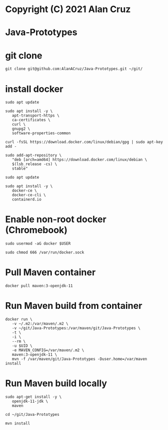 # Copyright (C) 2021 Alan Cruz
# Java-Prototypes

# git clone
```
git clone git@github.com:AlanACruz/Java-Prototypes.git ~/git/
```
# install docker
```
sudo apt update

sudo apt install -y \
   apt-transport-https \
   ca-certificates \
   curl \
   gnupg2 \
   software-properties-common

curl -fsSL https://download.docker.com/linux/debian/gpg | sudo apt-key add -

sudo add-apt-repository \
   "deb [arch=amd64] https://download.docker.com/linux/debian \
   $(lsb_release -cs) \
   stable"
   
sudo apt update

sudo apt install -y \
   docker-ce \
   docker-ce-cli \
   containerd.io
```

# Enable non-root docker (Chromebook)
```
sudo usermod -aG docker $USER

sudo chmod 666 /var/run/docker.sock
```

# Pull Maven container
```
docker pull maven:3-openjdk-11
```

# Run Maven build from container
```
docker run \
   -v ~/.m2:/var/maven/.m2 \
   -v ~/git/Java-Prototypes:/var/maven/git/Java-Prototypes \
   -t \
   -i \
   --rm \
   -u $UID \
   -e MAVEN_CONFIG=/var/maven/.m2 \
   maven:3-openjdk-11 \
   mvn -f /var/maven/git/Java-Prototypes -Duser.home=/var/maven install
```

# Run Maven build locally
```
sudo apt-get install -y \
   openjdk-11-jdk \
   maven

cd ~/git/Java-Prototypes

mvn install
```
